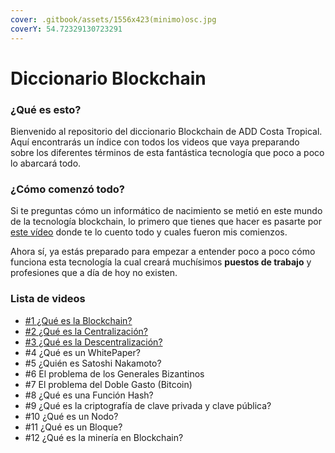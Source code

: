 ```yaml
---
cover: .gitbook/assets/1556x423(minimo)osc.jpg
coverY: 54.72329130723291
---
```


# Diccionario Blockchain

### ¿Qué es esto?

Bienvenido al repositorio del diccionario Blockchain de ADD Costa Tropical. Aquí encontrarás un índice con todos los videos que vaya preparando sobre los diferentes términos de esta fantástica tecnología que poco a poco lo abarcará todo.

### ¿Cómo comenzó todo?

Si te preguntas cómo un informático de nacimiento se metió en este mundo de la tecnología blockchain, lo primero que tienes que hacer es pasarte por [este vídeo](https://youtu.be/XHwaXNMgMy8) donde te lo cuento todo y cuales fueron mis comienzos.

Ahora sí, ya estás preparado para empezar a entender poco a poco cómo funciona esta tecnología la cual creará muchísimos **puestos de trabajo** y profesiones que a día de hoy no existen.

### Lista de videos

* [#1 ¿Qué es la Blockchain?](readme/1-que-es-la-blockchain.md)
* [#2 ¿Qué es la Centralización?](readme/2-que-es-la-centralizacion.md)
* [#3 ¿Qué es la Descentralización?](readme/3-que-es-la-descentralizacion.md)
* \#4 ¿Qué es un WhitePaper?
* \#5 ¿Quién es Satoshi Nakamoto?
* \#6 El problema de los Generales Bizantinos
* \#7 El problema del Doble Gasto (Bitcoin)
* \#8 ¿Qué es una Función Hash?
* \#9 ¿Qué es la criptografía de clave privada y clave pública?
* \#10 ¿Qué es un Nodo?
* \#11 ¿Qué es un Bloque?
* \#12 ¿Qué es la minería en Blockchain?

